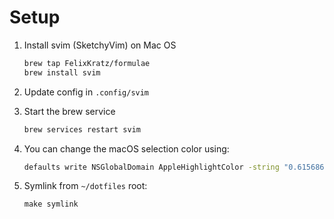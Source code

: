 # Setup

1. Install svim (SketchyVim) on Mac OS

   ```sh
   brew tap FelixKratz/formulae
   brew install svim
   ```

2. Update config in `.config/svim`
3. Start the brew service

   ```sh
   brew services restart svim
   ```

4. You can change the macOS selection color using:

   ```sh
   defaults write NSGlobalDomain AppleHighlightColor -string "0.615686 0.823529 0.454902"
   ```

5. Symlink from `~/dotfiles` root:

   ```
   make symlink
   ```
